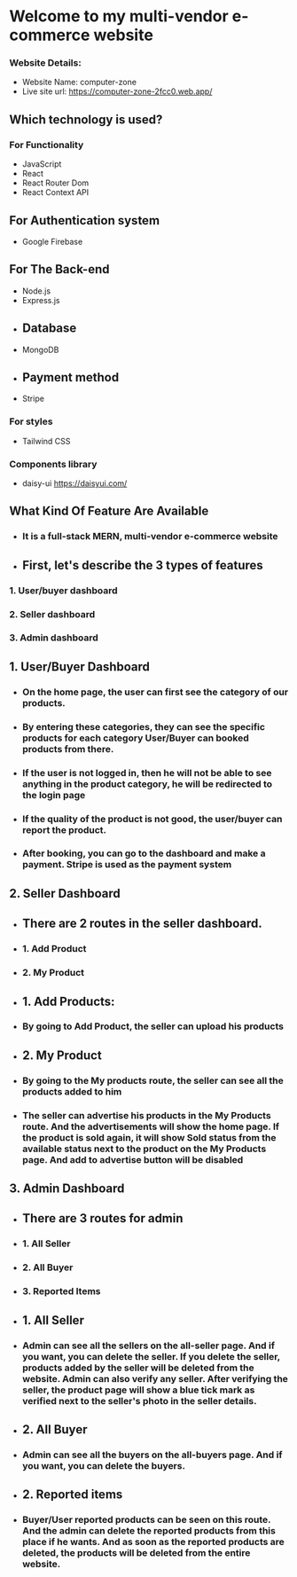 #  Welcome to my multi-vendor e-commerce website

### Website Details:

- Website Name: computer-zone
- Live site url: https://computer-zone-2fcc0.web.app/

## Which technology is used?

### For Functionality

- JavaScript
- React
- React Router Dom
- React Context API

## For Authentication system

- Google Firebase

## For The Back-end

- Node.js
- Express.js
- ## Database
- MongoDB
- ## Payment method
- Stripe

### For styles

- Tailwind CSS

### Components library

- daisy-ui https://daisyui.com/


## What Kind Of Feature Are Available
- ### It is a full-stack MERN, multi-vendor e-commerce website
- ## First, let's describe the 3 types of features
### 1. User/buyer dashboard
### 2. Seller dashboard
### 3. Admin dashboard
## 1. User/Buyer Dashboard
- ### On the home page, the user can first see the category of our products.
- ### By entering these categories, they can see the specific products for each category User/Buyer can booked products from there.
- ### If the user is not logged in, then he will not be able to see anything in the product category, he will be redirected to the login page
- ### If the quality of the product is not good, the user/buyer can report the product. 
- ### After booking, you can go to the dashboard and make a payment. Stripe is used as the payment system 
## 2. Seller Dashboard
- ## There are 2 routes in the seller dashboard.
- ### 1. Add Product
- ### 2. My Product

- ## 1. Add Products: 
- ### By going to Add Product, the seller can upload his products
- ## 2. My Product 
- ### By going to the My products route, the seller can see all the products added to him
- ### The seller can advertise his products in the My Products route. And the advertisements will show the home page. If the product is sold again, it will show Sold status from the available status next to the product on the My Products page. And add to advertise button will be disabled

## 3. Admin Dashboard
- ## There are 3 routes for admin

- ### 1. All Seller 
- ### 2. All Buyer
- ### 3. Reported Items

- ## 1. All Seller
- ### Admin can see all the sellers on the all-seller page. And if you want, you can delete the seller. If you delete the seller, products added by the seller will be deleted from the website. Admin can also verify any seller. After verifying the seller, the product page will show a blue tick mark as verified next to the seller's photo in the seller details.
- ## 2. All Buyer
- ### Admin can see all the buyers on the all-buyers page. And if you want, you can delete the buyers.
- ## 2. Reported items
- ### Buyer/User reported products can be seen on this route. And the admin can delete the reported products from this place if he wants. And as soon as the reported products are deleted, the products will be deleted from the entire website.

